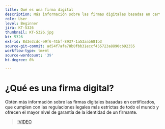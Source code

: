 ```yaml
---
title: Qué es una firma digital
description: Más información sobre las firmas digitales basadas en certificados
role: User
level: Beginner
jira: KT-5326
thumbnail: KT-5326.jpg
kt: 5326
exl-id: 8d3e3cdc-e9f6-41bf-8937-1a53aab681b3
source-git-commit: ad54f7afa78b0fbb31eccf455723a8890cb92355
workflow-type: tm+mt
source-wordcount: '39'
ht-degree: 0%

---
```


# ¿Qué es una firma digital?

Obtén más información sobre las firmas digitales basadas en certificados, que cumplen con las regulaciones legales más estrictas de todo el mundo y ofrecen el mayor nivel de garantía de la identidad de un firmante.

>[!VIDEO](https://video.tv.adobe.com/v/343648?quality=12&learn=on&hidetitle=true)
